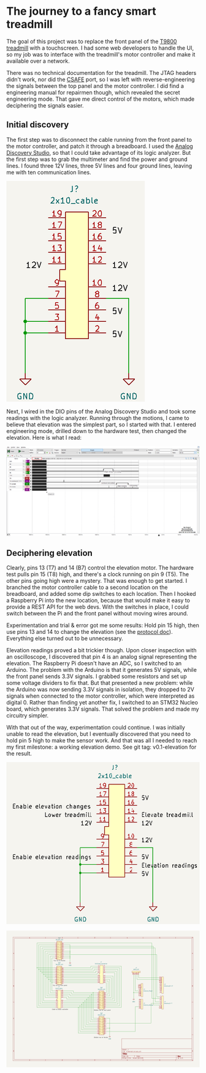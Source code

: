# The journey to a fancy smart treadmill

The goal of this project was to replace the front panel of the
[T9800 treadmill](https://www.toughtrain.com/vision-fitness/vision-fitness-treadmills/vision-t9800hrt-platform-treadmill) with a touchscreen.
I had some web developers to handle the UI, so my job was to interface with the treadmill's motor controller and make it available over a
network.

There was no technical documentation for the treadmill. The JTAG headers didn't work, nor did the
[CSAFE](https://en.wikipedia.org/wiki/Communications_Specification_for_Fitness_Equipment) port, so I was left with reverse-engineering the
signals between the top panel and the motor controller. I did find a engineering manual for repairmen though, which revealed the secret
engineering mode. That gave me direct control of the motors, which made deciphering the signals easier.

## Initial discovery

The first step was to disconnect the cable running from the front panel to the motor controller, and patch it through a breadboard. I used
the [Analog Discovery Studio](https://digilent.com/reference/test-and-measurement/analog-discovery-studio/start), so that I could take
advantage of its logic analyzer. But the first step was to grab the multimeter and find the power and ground lines. I found three 12V lines,
three 5V lines and four ground lines, leaving me with ten communication lines.

![Power and ground wiring](cable-initial.png)

Next, I wired in the DIO pins of the Analog Discovery Studio and took some readings with the logic analyzer. Running through the motions,
I came to believe that elevation was the simplest part, so I started with that. I entered engineering mode, drilled down to the hardware
test, then changed the elevation. Here is what I read:

![Elevation reading](elevation-sequence.png)

## Deciphering elevation

Clearly, pins 13 (T7) and 14 (B7) control the elevation motor. The hardware test pulls pin 15 (T8) high, and there's a clock running on pin
9 (T5). The other pins going high were a mystery. That was enough to get started. I branched the motor controller cable to a second location
on the breadboard, and added some dip switches to each location. Then I hooked a Raspberry Pi into the new location, because that would make
it easy to provide a REST API for the web devs. With the switches in place, I could switch between the Pi and the front panel without moving
wires around.

Experimentation and trial & error got me some results: Hold pin 15 high, then use pins 13 and 14 to change the elevation (see the [protocol doc](protocol.md)). Everything else turned out to be unnecessary.

Elevation readings proved a bit trickier though. Upon closer inspection with an oscilloscope, I discovered that pin 4 is an analog signal
representing the elevation. The Raspberry Pi doesn't have an ADC, so I switched to an Arduino. The problem with the Arduino is that it
generates 5V signals, while the front panel sends 3.3V signals. I grabbed some resistors and set up some voltage dividers to fix that. But
that presented a new problem: while the Arduino was now sending 3.3V signals in isolation, they dropped to 2V signals when connected to the
motor controller, which were interpreted as digital 0. Rather than finding yet another fix, I switched to an STM32 Nucleo board, which
generates 3.3V signals. That solved the problem and made my circuitry simpler.

With that out of the way, experimentation could continue. I was initially unable to read the elevation, but I eventually discovered that you
need to hold pin 5 high to make the sensor work. And that was all I needed to reach my first milestone: a working elevation demo. See git
tag: v0.1-elevation for the result.

![Elevation wiring](cable-elevation.png)

![Elevation demo schematic](schematic.png)